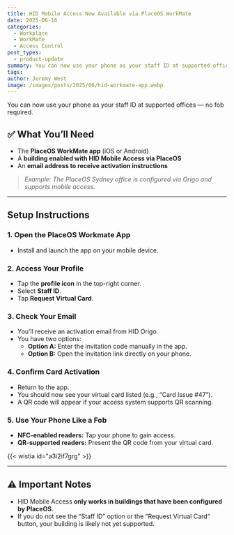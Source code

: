 ```yaml
---
title: HID Mobile Access Now Available via PlaceOS WorkMate
date: 2025-06-16
categories:
  - Workplace
  - WorkMate
  - Access Control
post_types:
  - product-update
summary: You can now use your phone as your staff ID at supported offices — no fob required.
tags:
author: Jeremy West
image: /images/posts/2025/06/hid-workmate-app.webp
---
```


You can now use your phone as your staff ID at supported offices — no fob required.

## ✅ What You’ll Need
- The **PlaceOS WorkMate app** (iOS or Android)
- A **building enabled with HID Mobile Access via PlaceOS**
- An **email address to receive activation instructions**

> *Example: The PlaceOS Sydney office is configured via Origo and supports mobile access.*

---

## Setup Instructions

### 1. Open the PlaceOS Workmate App
- Install and launch the app on your mobile device.

### 2. Access Your Profile
- Tap the **profile icon** in the top-right corner.
- Select **Staff ID**.
- Tap **Request Virtual Card**.

### 3. Check Your Email
- You’ll receive an activation email from HID Origo.
- You have two options:
  - **Option A:** Enter the invitation code manually in the app.
  - **Option B:** Open the invitation link directly on your phone.

### 4. Confirm Card Activation
- Return to the app.
- You should now see your virtual card listed (e.g., “Card Issue #47”).
- A QR code will appear if your access system supports QR scanning.

### 5. Use Your Phone Like a Fob
- **NFC-enabled readers:** Tap your phone to gain access.
- **QR-supported readers:** Present the QR code from your virtual card.

{{< wistia id="a3i2if7grg" >}}

---

## ⚠️ Important Notes
- HID Mobile Access **only works in buildings that have been configured by PlaceOS**.
- If you do not see the “Staff ID” option or the “Request Virtual Card” button, your building is likely not yet supported.

‍
